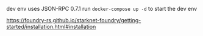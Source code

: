 dev env uses JSON-RPC 0.7.1
run `docker-compose up -d` to start the dev env

https://foundry-rs.github.io/starknet-foundry/getting-started/installation.html#installation

